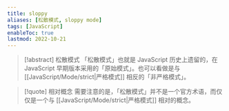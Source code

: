 ```yaml
---
title: sloppy
aliases: [松散模式, sloppy mode]
tags: [JavaScript]
enableToc: true
lastmod: 2022-10-21
---
```


> [!abstract] 松散模式
>「松散模式」也就是 JavaScript 历史上遗留的，在 JavaScript 早期版本采用的「原始模式」。也可以看做是与 [[JavaScript/Mode/strict|严格模式]] 相反的「非严格模式」。

> [!quote] 相对概念
> 需要注意的是，「松散模式」并不是一个官方术语，而仅仅是一个与 [[JavaScript/Mode/strict|严格模式]] 相对的概念。
